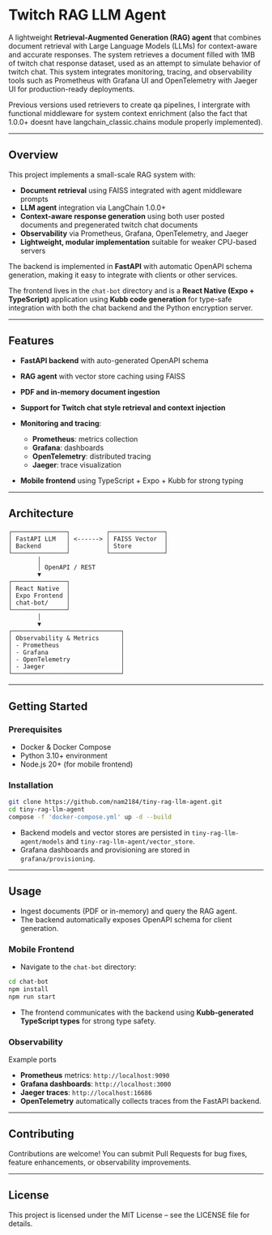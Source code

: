 # Twitch RAG LLM Agent

A lightweight **Retrieval-Augmented Generation (RAG) agent** that combines document retrieval with Large Language Models (LLMs) for context-aware and accurate responses. The system retrieves a document filled with 1MB of twitch chat response dataset, used as an attempt to simulate behavior of twitch chat. This system integrates monitoring, tracing, and observability tools such as Prometheus with Grafana UI and OpenTelemetry with Jaeger UI for production-ready deployments.

Previous versions used retrievers to create qa pipelines, I intergrate with functional middleware for system context enrichment (also the fact that 1.0.0+ doesnt have langchain_classic.chains module properly implemented).

---

## Overview

This project implements a small-scale RAG system with:

* **Document retrieval** using FAISS integrated with agent middleware prompts
* **LLM agent** integration via LangChain 1.0.0+
* **Context-aware response generation** using both user posted documents and pregenerated twitch chat documents
* **Observability** via Prometheus, Grafana, OpenTelemetry, and Jaeger
* **Lightweight, modular implementation** suitable for weaker CPU-based servers

The backend is implemented in **FastAPI** with automatic OpenAPI schema generation, making it easy to integrate with clients or other services.

The frontend lives in the `chat-bot` directory and is a **React Native (Expo + TypeScript)** application using **Kubb code generation** for type-safe integration with both the chat backend and the Python encryption server.

---

## Features

* **FastAPI backend** with auto-generated OpenAPI schema
* **RAG agent** with vector store caching using FAISS
* **PDF and in-memory document ingestion**
* **Support for Twitch chat style retrieval and context injection**
* **Monitoring and tracing**:

  * **Prometheus**: metrics collection
  * **Grafana**: dashboards
  * **OpenTelemetry**: distributed tracing
  * **Jaeger**: trace visualization
* **Mobile frontend** using TypeScript + Expo + Kubb for strong typing

---

## Architecture

```
┌───────────────┐          ┌───────────────┐
│ FastAPI LLM   │ <------> │ FAISS Vector  │
│ Backend       │          │ Store         │
└───────────────┘          └───────────────┘
        │
        │ OpenAPI / REST
        ▼
┌───────────────┐
│ React Native  │
│ Expo Frontend │
│ chat-bot/     │
└───────────────┘
        │
        ▼
┌──────────────────────────────┐
│ Observability & Metrics      │
│ - Prometheus                 │
│ - Grafana                    │
│ - OpenTelemetry              │
│ - Jaeger                     │
└──────────────────────────────┘
```

---

## Getting Started

### Prerequisites

* Docker & Docker Compose
* Python 3.10+ environment
* Node.js 20+ (for mobile frontend)

### Installation

```bash
git clone https://github.com/nam2184/tiny-rag-llm-agent.git
cd tiny-rag-llm-agent
compose -f 'docker-compose.yml' up -d --build
```

* Backend models and vector stores are persisted in `tiny-rag-llm-agent/models` and `tiny-rag-llm-agent/vector_store`.
* Grafana dashboards and provisioning are stored in `grafana/provisioning`.

---

## Usage

* Ingest documents (PDF or in-memory) and query the RAG agent.
* The backend automatically exposes OpenAPI schema for client generation.

### Mobile Frontend

* Navigate to the `chat-bot` directory:

```bash
cd chat-bot
npm install
npm run start
```

* The frontend communicates with the backend using **Kubb-generated TypeScript types** for strong type safety.

### Observability
Example ports
* **Prometheus** metrics: `http://localhost:9090`
* **Grafana dashboards**: `http://localhost:3000`
* **Jaeger traces**: `http://localhost:16686`
* **OpenTelemetry** automatically collects traces from the FastAPI backend.

---

## Contributing

Contributions are welcome! You can submit Pull Requests for bug fixes, feature enhancements, or observability improvements.

---

## License

This project is licensed under the MIT License – see the LICENSE file for details.

